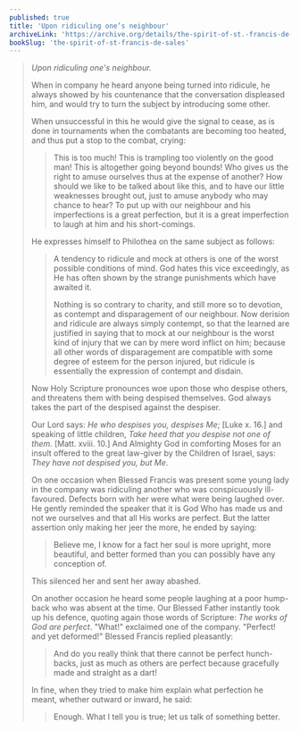 ```yaml
---
published: true
title: 'Upon ridiculing one’s neighbour'
archiveLink: 'https://archive.org/details/the-spirit-of-st.-francis-de-sales/page/95?view=theater'
bookSlug: 'the-spirit-of-st-francis-de-sales'
---
```


> *Upon ridiculing one's neighbour.*
>
> When in company he heard anyone being turned into ridicule, he always showed by his countenance that the conversation displeased him, and would try to turn the subject by introducing some other.
> 
> When unsuccessful in this he would give the signal to cease, as is done in tournaments when the combatants are becoming too heated, and thus put a stop to the combat, crying:
> 
>> This is too much! This is trampling too violently on the good man! This is altogether going beyond bounds! Who gives us the right to amuse ourselves thus at the expense of another? How should we like to be talked about like this, and to have our little weaknesses brought out, just to amuse anybody who may chance to hear? To put up with our neighbour and his imperfections is a great perfection, but it is a great imperfection to laugh at him and his short-comings.
>
> He expresses himself to Philothea on the same subject as follows:
> 
>> A tendency to ridicule and mock at others is one of the worst possible conditions of mind. God hates this vice exceedingly, as He has often shown by the strange punishments which have awaited it.
>>
>> Nothing is so contrary to charity, and still more so to devotion, as contempt and disparagement of our neighbour. Now derision and ridicule are always simply contempt, so that the learned are justified in saying that to mock at our neighbour is the worst kind of injury that we can by mere word inflict on him; because all other words of disparagement are compatible with some degree of esteem for the person injured, but ridicule is essentially the expression of contempt and disdain.
>
> Now Holy Scripture pronounces woe upon those who despise others, and threatens them with being despised themselves. God always takes the part of the despised against the despiser.
> 
> Our Lord says: *He who despises you, despises Me*; [Luke x. 16.] and speaking of little children, *Take heed that you despise not one of them*. [Matt. xviii. 10.] And Almighty God in comforting Moses for an insult offered to the great law-giver by the Children of Israel, says: *They have not despised you, but Me*.
> 
> On one occasion when Blessed Francis was present some young lady in the company was ridiculing another who was conspicuously ill-favoured. Defects born with her were what were being laughed over. He gently reminded the speaker that it is God Who has made us and not we ourselves and that all His works are perfect. But the latter assertion only making her jeer the more, he ended by saying:
> 
>> Believe me, I know for a fact her soul is more upright, more beautiful, and better formed than you can possibly have any conception of.
>
> This silenced her and sent her away abashed.
> 
> On another occasion he heard some people laughing at a poor hump-back who was absent at the time. Our Blessed Father instantly took up his defence, quoting again those words of Scripture: *The works of God are perfect*. "What!" exclaimed one of the company. "Perfect! and yet deformed!" Blessed Francis replied pleasantly:
> 
>> And do you really think that there cannot be perfect hunch-backs, just as much as others are perfect because gracefully made and straight as a dart!
>
> In fine, when they tried to make him explain what perfection he meant, whether outward or inward, he said:
> 
>> Enough. What I tell you is true; let us talk of something better.